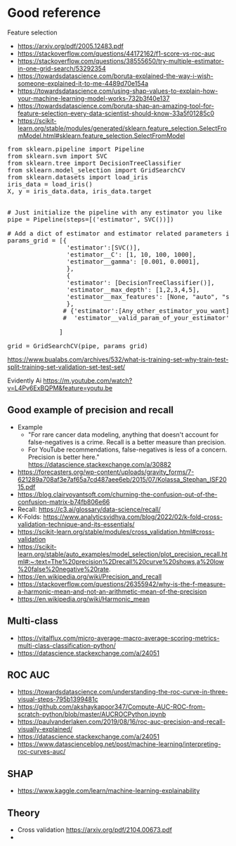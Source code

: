 <H1> Good reference </H1>

Feature selection </br>
- https://arxiv.org/pdf/2005.12483.pdf
- https://stackoverflow.com/questions/44172162/f1-score-vs-roc-auc
- https://stackoverflow.com/questions/38555650/try-multiple-estimator-in-one-grid-search/53292354
- https://towardsdatascience.com/boruta-explained-the-way-i-wish-someone-explained-it-to-me-4489d70e154a
- https://towardsdatascience.com/using-shap-values-to-explain-how-your-machine-learning-model-works-732b3f40e137
- https://towardsdatascience.com/boruta-shap-an-amazing-tool-for-feature-selection-every-data-scientist-should-know-33a5f01285c0
- https://scikit-learn.org/stable/modules/generated/sklearn.feature_selection.SelectFromModel.html#sklearn.feature_selection.SelectFromModel

<pre>
from sklearn.pipeline import Pipeline
from sklearn.svm import SVC
from sklearn.tree import DecisionTreeClassifier
from sklearn.model_selection import GridSearchCV
from sklearn.datasets import load_iris
iris_data = load_iris()
X, y = iris_data.data, iris_data.target


# Just initialize the pipeline with any estimator you like    
pipe = Pipeline(steps=[('estimator', SVC())])

# Add a dict of estimator and estimator related parameters in this list
params_grid = [{
                'estimator':[SVC()],
                'estimator__C': [1, 10, 100, 1000],
                'estimator__gamma': [0.001, 0.0001],
                },
                {
                'estimator': [DecisionTreeClassifier()],
                'estimator__max_depth': [1,2,3,4,5],
                'estimator__max_features': [None, "auto", "sqrt", "log2"],
                },
               # {'estimator':[Any_other_estimator_you_want],
               #  'estimator__valid_param_of_your_estimator':[valid_values]

              ]

grid = GridSearchCV(pipe, params_grid)
</pre>

https://www.bualabs.com/archives/532/what-is-training-set-why-train-test-split-training-set-validation-set-test-set/

Evidently Ai
https://m.youtube.com/watch?v=L4Pv6ExBQPM&feature=youtu.be

## Good example of precision and recall
- Example
  - "For rare cancer data modeling, anything that doesn't account for false-negatives is a crime. Recall is a better measure than precision.
  - For YouTube recommendations, false-negatives is less of a concern. Precision is better here." https://datascience.stackexchange.com/a/30882
- https://forecasters.org/wp-content/uploads/gravity_forms/7-621289a708af3e7af65a7cd487aee6eb/2015/07/Kolassa_Stephan_ISF2015.pdf
- https://blog.clairvoyantsoft.com/churning-the-confusion-out-of-the-confusion-matrix-b74fb806e66
- Recall: https://c3.ai/glossary/data-science/recall/
- K-Folds: https://www.analyticsvidhya.com/blog/2022/02/k-fold-cross-validation-technique-and-its-essentials/
- https://scikit-learn.org/stable/modules/cross_validation.html#cross-validation
- https://scikit-learn.org/stable/auto_examples/model_selection/plot_precision_recall.html#:~:text=The%20precision%2Drecall%20curve%20shows,a%20low%20false%20negative%20rate.
- https://en.wikipedia.org/wiki/Precision_and_recall
- https://stackoverflow.com/questions/26355942/why-is-the-f-measure-a-harmonic-mean-and-not-an-arithmetic-mean-of-the-precision
- https://en.wikipedia.org/wiki/Harmonic_mean

## Multi-class
- https://vitalflux.com/micro-average-macro-average-scoring-metrics-multi-class-classification-python/
- https://datascience.stackexchange.com/a/24051

## ROC AUC
- https://towardsdatascience.com/understanding-the-roc-curve-in-three-visual-steps-795b1399481c
- https://github.com/akshaykapoor347/Compute-AUC-ROC-from-scratch-python/blob/master/AUCROCPython.ipynb
- https://paulvanderlaken.com/2019/08/16/roc-auc-precision-and-recall-visually-explained/
- https://datascience.stackexchange.com/a/24051
- https://www.datascienceblog.net/post/machine-learning/interpreting-roc-curves-auc/

## SHAP
- https://www.kaggle.com/learn/machine-learning-explainability

## Theory
- Cross validation https://arxiv.org/pdf/2104.00673.pdf
- 
